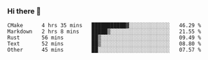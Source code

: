### Hi there 👋

<!--
**WShiBin/WShiBin** is a ✨ _special_ ✨ repository because its `README.md` (this file) appears on your GitHub profile.

Here are some ideas to get you started:

- 🔭 I’m currently working on ...
- 🌱 I’m currently learning ...
- 👯 I’m looking to collaborate on ...
- 🤔 I’m looking for help with ...
- 💬 Ask me about ...
- 📫 How to reach me: ...
- 😄 Pronouns: ...
- ⚡ Fun fact: ...
-->

<!--START_SECTION:waka-->
```text
CMake      4 hrs 35 mins   ███████████▓░░░░░░░░░░░░░   46.29 % 
Markdown   2 hrs 8 mins    █████▒░░░░░░░░░░░░░░░░░░░   21.55 % 
Rust       56 mins         ██▒░░░░░░░░░░░░░░░░░░░░░░   09.49 % 
Text       52 mins         ██▒░░░░░░░░░░░░░░░░░░░░░░   08.80 % 
Other      45 mins         ██░░░░░░░░░░░░░░░░░░░░░░░   07.57 % 
```
<!--END_SECTION:waka-->
